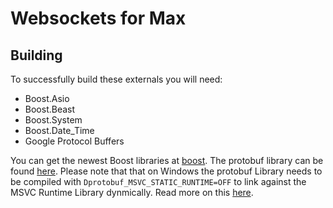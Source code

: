 # Websockets for Max

## Building
To successfully build  these externals you will need:
- Boost.Asio
- Boost.Beast
- Boost.System
- Boost.Date_Time
- Google Protocol Buffers

You can get the newest Boost libraries at [boost](http://boost.org). The protobuf library can be found [here](https://developers.google.com/protocol-buffers/). Please note that that on Windows the protobuf Library needs to be compiled with `Dprotobuf_MSVC_STATIC_RUNTIME=OFF` to link against the MSVC Runtime Library dynmically. Read more on this [here](https://stackoverflow.com/questions/35116437/errors-when-linking-to-protobuf-3-on-ms-visual-c). 